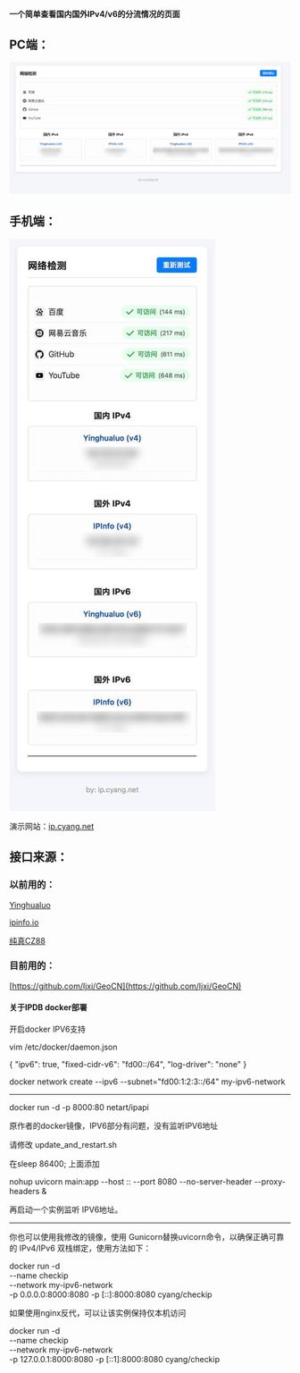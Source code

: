 **一个简单查看国内国外IPv4/v6的分流情况的页面**  

## PC端：  


![GitHub图像](/pc.jpg)  


## 手机端：  

![GitHub图像](/phone.jpg)  


演示网站：[ip.cyang.net](https://ip.cyang.net/)  


## 接口来源：  

### 以前用的：

 [Yinghualuo](https://v2ex.com/t/1149457) 

 [ipinfo.io](https://ipinfo.io/)   
 
 [纯真CZ88](https://www.cz88.net/)  

### 目前用的：

 [https://github.com/ljxi/GeoCN](https://github.com/ljxi/GeoCN) 
 
 #### 关于IPDB docker部署
 
 开启docker IPV6支持
 
 vim /etc/docker/daemon.json
  
{
  "ipv6": true,
  "fixed-cidr-v6": "fd00::/64",
  "log-driver": "none"
}

docker network create --ipv6 --subnet="fd00:1:2:3::/64" my-ipv6-network

-------------------------------------
 
  docker run -d -p 8000:80 netart/ipapi
 
 原作者的docker镜像，IPV6部分有问题，没有监听IPV6地址
 
 请修改 update_and_restart.sh
 
 在sleep 86400; 上面添加
 
 nohup uvicorn main:app --host :: --port 8080 --no-server-header --proxy-headers &
 
 再启动一个实例监听 IPV6地址。
 
 -----------------------------
 
 你也可以使用我修改的镜像，使用 Gunicorn替换uvicorn命令，以确保正确可靠的 IPv4/IPv6 双栈绑定，使用方法如下：
 
 docker run -d \
  --name checkip \
  --network my-ipv6-network \
  -p 0.0.0.0:8000:8080 -p [::]:8000:8080 cyang/checkip
 
 如果使用nginx反代，可以让该实例保持仅本机访问
 
 docker run -d \
  --name checkip \
  --network my-ipv6-network \
  -p 127.0.0.1:8000:8080 -p [::1]:8000:8080 cyang/checkip
  

  
  
  
  

 

 
